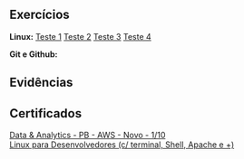 ## Exercícios 
**Linux:**  [Teste 1](exercicios/Teste1.txt) [Teste 2](exercicios/Teste2.txt) [Teste 3](exercicios/Teste3.txt) [Teste 4](exercicios/Teste4.txt)
  
**Git e Github:** 
  
## Evidências  

## Certificados  
[Data & Analytics - PB - AWS - Novo - 1/10](certificados/certificate1.jpg)  
[Linux para Desenvolvedores (c/ terminal, Shell, Apache e +)](certificados/certificate2.jpg)


